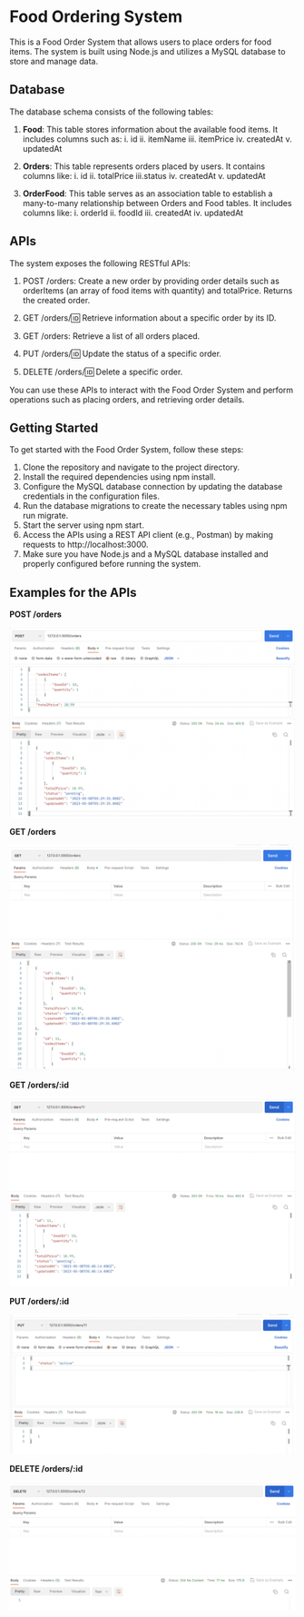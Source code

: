 # Food Ordering System 
This is a Food Order System that allows users to place orders for food items. The system is built using Node.js and utilizes a MySQL database to store and manage data.


## Database 
The database schema consists of the following tables:

1. <b>Food</b>: This table stores information about the available food items. It includes columns such as:
    i. id
    ii. itemName
    iii. itemPrice
    iv. createdAt
    v. updatedAt

2. <b>Orders</b>: This table represents orders placed by users. It contains columns like:
    i. id
    ii. totalPrice
    iii.status
    iv. createdAt
    v. updatedAt

3. <b>OrderFood</b>: This table serves as an association table to establish a many-to-many relationship between Orders and Food tables. It includes columns like:
    i. orderId
    ii. foodId
    iii. createdAt
    iv. updatedAt

## APIs
The system exposes the following RESTful APIs:

1. POST /orders: Create a new order by providing order details such as orderItems (an array of food items with quantity) and totalPrice. Returns the created order.

2. GET /orders/:id: Retrieve information about a specific order by its ID.

3. GET /orders: Retrieve a list of all orders placed.

4. PUT /orders/:id: Update the status of a specific order.

5. DELETE /orders/:id: Delete a specific order.

You can use these APIs to interact with the Food Order System and perform operations such as placing orders, and retrieving order details.

## Getting Started
To get started with the Food Order System, follow these steps:

1. Clone the repository and navigate to the project directory.
2. Install the required dependencies using npm install.
3. Configure the MySQL database connection by updating the database credentials in the configuration files.
4. Run the database migrations to create the necessary tables using npm run migrate.
5. Start the server using npm start.
6. Access the APIs using a REST API client (e.g., Postman) by making requests to http://localhost:3000.
7. Make sure you have Node.js and a MySQL database installed and properly configured before running the system.

## Examples for the APIs
<b> POST /orders </b>

![Post Order](./screenshots/post_order.png)

<b> GET /orders </b>

![GET Orders](./screenshots/list_orders.png)

<b> GET /orders/:id </b>

![GET Order by ID](./screenshots/get_order_by_id.png)

<b> PUT /orders/:id </b>

![Update Order Status](./screenshots/update_order_status.png)

<b> DELETE /orders/:id </b>

![DELETE Order](./screenshots/delete_order.png)